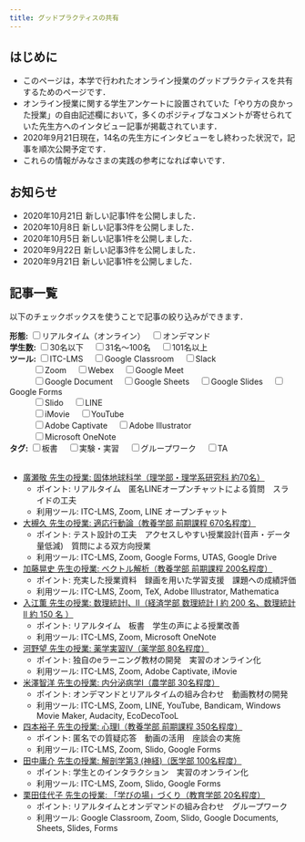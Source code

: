 ```yaml
---
title: グッドプラクティスの共有
---
```


<!--  Source codes of css and javascript were from https://www.tam-tam.co.jp/tipsnote/javascript/post14636.html. Thank you for the great codes -->

<style type="text/css">

.search-box_label {
    font-weight: bold;
}
.is-hide {
    display: none;
}

</style>


<script type="text/javascript">

var searchBox = '.search-box'; // 絞り込む項目を選択するエリア
var listItem = '.list_item';   // 絞り込み対象のアイテム
var hideClass = 'is-hide';     // 絞り込み対象外の場合に付与されるclass名

$(function() {
    // 絞り込み項目を変更した時
    $(document).on('change', searchBox + ' input', function() {
        search_filter();
    });
});

/**
 * リストの絞り込みを行う
 */
function search_filter() {
    // 非表示状態を解除
    $(listItem).removeClass(hideClass);
    for (var i = 0; i < $(searchBox).length; i++) {
        var name = $(searchBox).eq(i).find('input').attr('name');
        // 選択されている項目を取得
        var searchData = get_selected_input_items(name);
        // 選択されている項目がない、またはALLを選択している場合は飛ばす
        if(searchData.length === 0 || searchData[0] === '') {
            continue;
        }
        // リスト内の各アイテムをチェック
        for (var j = 0; j < $(listItem).length; j++) {
            // アイテムに設定している項目を取得
            var itemData = get_setting_values_in_item($(listItem).eq(j), name);
            // 絞り込み対象かどうかを調べる
            var check = array_match_check(itemData, searchData);
            if(!check) {
                $(listItem).eq(j).addClass(hideClass);
            }
        }
    }
}

/**
 * inputで選択されている値の一覧を取得する
 * @param  {String} name 対象にするinputのname属性の値
 * @return {Array}       選択されているinputのvalue属性の値
 */
function get_selected_input_items(name) {
    var searchData = [];
    $('[name=' + name + ']:checked').each(function() {
        searchData.push($(this).val());
    });
    return searchData;
}

/**
 * リスト内のアイテムに設定している値の一覧を取得する
 * @param  {Object} target 対象にするアイテムのjQueryオブジェクト
 * @param  {String} data   対象にするアイテムのdata属性の名前
 * @return {Array}         対象にするアイテムのdata属性の値
 */
function get_setting_values_in_item(target, data) {
    var itemData = target.data(data);
    if(!Array.isArray(itemData)) {
        itemData = [itemData];
    }
    return itemData;
}

/**
 * 2つの配列内で一致する文字列があるかどうかを調べる
 * @param  {Array} arr1 調べる配列1
 * @param  {Array} arr2 調べる配列2
 * @return {Boolean}    一致する値があるかどうか
 */
function array_match_check(arr1, arr2) {
    // 絞り込み対象かどうかを調べる
    var arrCheck = false;
    for (var i = 0; i < arr1.length; i++) {
        if(arr2.indexOf(arr1[i]) >= 0) {
            arrCheck = true;
            break;
        }
    }
    return arrCheck;
}

</script>

## はじめに
* このページは，本学で行われたオンライン授業のグッドプラクティスを共有するためのページです．  
* オンライン授業に関する学生アンケートに設置されていた「やり方の良かった授業」の自由記述欄において，多くのポジティブなコメントが寄せられていた先生方へのインタビュー記事が掲載されています．
* 2020年9月21日現在，14名の先生方にインタビューをし終わった状況で，記事を順次公開予定です．
* これらの情報がみなさまの実践の参考になれば幸いです．

## お知らせ
- 2020年10月21日 新しい記事1件を公開しました．
- 2020年10月8日 新しい記事3件を公開しました．
- 2020年10月5日 新しい記事1件を公開しました．
- 2020年9月22日 新しい記事3件を公開しました．
- 2020年9月21日 新しい記事1件を公開しました．

## 記事一覧
以下のチェックボックスを使うことで記事の絞り込みができます．<br>

<form>
    <div class="search-box">
        <span class="search-box_label">形態:</span>
        <input type="checkbox" name="format" value="realtime_online">リアルタイム（オンライン）　
        <input type="checkbox" name="format" value="ondemand">オンデマンド　
    </div>
    <div class="search-box">
        <span class="search-box_label">学生数:</span>
        <input type="checkbox" name="number" value="lt30">30名以下　
        <input type="checkbox" name="number" value="mt30-lt100">31名～100名　
        <input type="checkbox" name="number" value="mt100">101名以上　
    </div>
    <div class="search-box">
        <span class="search-box_label">ツール:</span>
        <!-- <input type="checkbox" name="tool" value="">全て -->
        <input type="checkbox" name="tool" value="itc-lms">ITC-LMS　
        <input type="checkbox" name="tool" value="google-classroom">Google Classroom　
        <input type="checkbox" name="tool" value="slack">Slack　<br>
        　　　<input type="checkbox" name="tool" value="zoom">Zoom　
        <input type="checkbox" name="tool" value="webex">Webex　
        <input type="checkbox" name="tool" value="google-meet">Google Meet　<br>
        　　　<input type="checkbox" name="tool" value="google-document">Google Document　
        <input type="checkbox" name="tool" value="google-sheets">Google Sheets　
        <input type="checkbox" name="tool" value="google-slides">Google Slides　
        <input type="checkbox" name="tool" value="google-forms">Google Forms<br>
        　　　<input type="checkbox" name="tool" value="slido">Slido　
        <input type="checkbox" name="tool" value="line">LINE　<br>
        　　　<input type="checkbox" name="tool" value="imovie">iMovie　
        <input type="checkbox" name="tool" value="youtube">YouTube　<br>
        　　　<input type="checkbox" name="tool" value="adobe-captivate">Adobe Captivate　
        <input type="checkbox" name="tool" value="a-illustrator">Adobe Illustrator　<br>
        　　　<input type="checkbox" name="tool" value="onenote">Microsoft OneNote　<br>
    </div>
    <div class="search-box">
        <span class="search-box_label">タグ:</span>
        <input type="checkbox" name="keyword" value="hand-writing">板書　
        <input type="checkbox" name="keyword" value="experiment">実験・実習　
        <input type="checkbox" name="keyword" value="group-work">グループワーク　
        <input type="checkbox" name="keyword" value="ta">TA　
    </div>
</form>  
  
<ul class="list">  
<br>
    <li class="list_item" data-format='["realtime_online"]' data-number='mt30-lt100' data-tool='["itc-lms", "zoom", "line"]' data-keyword='[]'>
        <a href="./interview/hirose">廣瀬敬 先生の授業: 固体地球科学（理学部・理学系研究科 約70名）</a><br>
        <ul>
            <li>ポイント: リアルタイム　匿名LINEオープンチャットによる質問　スライドの工夫</li>
            <li>利用ツール: ITC-LMS, Zoom, LINE オープンチャット</li>
        </ul>
    </li>  
    <li class="list_item" data-format='["realtime_online"]' data-number='mt100' data-tool='["itc-lms", "zoom", "google-forms", "utas", "google-drive"]' data-keyword='["text"]'>
        <a href="./interview/ohtsuki">大槻久 先生の授業: 適応⾏動論（教養学部 前期課程 670名程度）</a><br>
        <ul>
            <li>ポイント: テスト設計の工夫　アクセスしやすい授業設計(音声・データ量低減)　質問による双方向授業</li>
            <li>利用ツール: ITC-LMS, Zoom, Google Forms, UTAS, Google Drive</li>
        </ul>
    </li>
    <li class="list_item" data-format='["realtime_online"]' data-number='mt100' data-tool='["itc-lms", "zoom", "tex", "a-illustrator:" "mathematica"]' data-keyword='["text"]'>
        <a href="./interview/kato">加藤晃史 先生の授業: ベクトル解析（教養学部 前期課程 200名程度）</a><br>
        <ul>
            <li>ポイント: 充実した授業資料　録画を用いた学習支援　課題への成績評価</li>
            <li>利用ツール: ITC-LMS, Zoom, TeX, Adobe Illustrator, Mathematica</li>
        </ul>
    </li>
    <li class="list_item" data-format='["realtime_online"]' data-number='mt100' data-tool='["itc-lms", "zoom", "onenote"]' data-keyword='["hand-writing"]'>
        <a href="./interview/irie">⼊江薫 先生の授業: 数理統計I、II（経済学部 数理統計 I 約 200 名、数理統計 II 約 150 名 ）</a><br>
        <ul>
            <li>ポイント: リアルタイム　板書　学生の声による授業改善</li>
            <li>利用ツール: ITC-LMS, Zoom, Microsoft OneNote</li>
        </ul>
    </li>
    <li class="list_item" data-format='["realtime_online"]' data-number='mt30-lt100' data-tool='["itc-lms", "zoom", "adobe-captivate", "imovie"]' data-keyword='["experiment", "ta"]'>
        <a href="./interview/kono">河野望 先生の授業: 薬学実習IV（薬学部 80名程度）</a><br>
        <ul>
            <li>ポイント: 独自のeラーニング教材の開発　実習のオンライン化</li>
            <li>利用ツール: ITC-LMS, Zoom, Adobe Captivate, iMovie</li>
        </ul>
    </li>
    <li class="list_item" data-format='["realtime_online", "ondemand"]' data-number='lt30' data-tool='["itc-lms", "zoom", "line", "youtube"]' data-keyword='[]'>
        <a href="./interview/yonezawa">米澤智洋 先生の授業: 内分泌病学Ⅰ（農学部 30名程度）</a><br>
        <ul>
            <li>ポイント: オンデマンドとリアルタイムの組み合わせ　動画教材の開発</li>
            <li>利用ツール: ITC-LMS, Zoom, LINE, YouTube, Bandicam, Windows Movie Maker, Audacity, EcoDecoTooL</li>
        </ul>
    </li>
    <li class="list_item" data-format='["realtime_online"]' data-number='mt100' data-tool='["zoom", "itc-lms", "slido", "google-forms"]' data-keyword='[]'>
        <a href="./interview/yotsumoto">四本裕子 先生の授業: 心理I（教養学部 前期課程 350名程度）</a><br>
        <ul>
            <li>ポイント: 匿名での質疑応答　動画の活用　座談会の実施</li>
            <li>利用ツール: ITC-LMS, Zoom, Slido, Google Forms</li>
        </ul>
    </li>
    <li class="list_item" data-format='["realtime_online"]' data-number='mt100' data-tool='["itc-lms", "zoom", "slido",  "google-forms"]' data-keyword='["experiment", "ta"]'>
        <a href="./interview/tanaka">田中庸介 先生の授業: 解剖学第3 (神経)（医学部 100名程度）</a><br>
        <ul>
            <li>ポイント: 学生とのインタラクション　実習のオンライン化</li>
            <li>利用ツール: ITC-LMS, Zoom, Slido, Google Forms</li>
        </ul>
    </li>
    <li class="list_item" data-format='["realtime_online", "ondemand"]' data-number='lt30' data-tool='["zoom", "slido", "google-document", "google-sheets", "google-slides", "google-forms", "google-classroom"]' data-keyword='["group-work"]'>
        <a href="./interview/kurita">栗田佳代子 先生の授業: 「学びの場」づくり（教育学部 20名程度）</a><br>
        <ul>
            <li>ポイント: リアルタイムとオンデマンドの組み合わせ　グループワーク</li>
            <li>利用ツール: Google Classroom, Zoom, Slido, Google Documents, Sheets, Slides, Forms</li>
        </ul>
    </li>

</ul>

<br>
<br>
<br>
<br>
<br>
<br>
<br>
<br>
<br>
<br>
<br>
